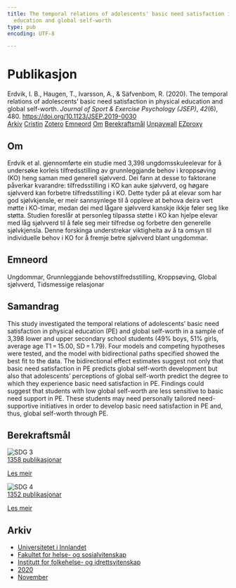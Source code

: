 ```yaml
---
title: The temporal relations of adolescents' basic need satisfaction in physical
  education and global self-worth
type: pub
encoding: UTF-8

---
```

<h1>Publikasjon</h1>
<article id="csl-bib-container-5PVVAN63" class="csl-bib-container">
  <div class="csl-bib-body"> <div class="csl-entry">Erdvik, I. B., Haugen, T., Ivarsson, A., &#38; Säfvenbom, R. (2020). The temporal relations of adolescents’ basic need satisfaction in physical education and global self-worth. <i>Journal of Sport &#38; Exercise Psychology (JSEP)</i>, <i>42</i>(6), 480. <a href="https://doi.org/10.1123/JSEP.2019-0030">https://doi.org/10.1123/JSEP.2019-0030</a></div> </div>
  <div class="csl-bib-buttons">
    <a href="#taxonomy-article-5PVVAN63" alt="archive" class="csl-bib-button">Arkiv</a>
    <a href="https://app.cristin.no/results/show.jsf?id=1848427" alt="Cristin" class="csl-bib-button">Cristin</a>
    <a href="http://zotero.org/groups/5881554/items/5PVVAN63" alt="Zotero" class="csl-bib-button">Zotero</a>
    <a href="#keywords-article-5PVVAN63" alt="keywords" class="csl-bib-button">Emneord</a>
    <a href="#about-article-5PVVAN63" alt="about_pub" class="csl-bib-button">Om</a>
    <a href="#sdg-article-5PVVAN63" alt="sdg" class="csl-bib-button">Berekraftsmål</a>
    <a href="https://uia.brage.unit.no/uia-xmlui/bitstream/11250/2740594/4/Erdvik.pdf" alt="Unpaywall" class="csl-bib-button">Unpaywall</a>
    <a href="https://uia.brage.unit.no/uia-xmlui/bitstream/11250/2740594/4/Erdvik.pdf" alt="EZproxy" class="csl-bib-button">EZproxy</a>
  </div>
  <div id="csl-bib-meta-container-5PVVAN63"></div>
</article>
<div id="csl-bib-meta-5PVVAN63" class="csl-bib-meta">
  <article id="about-article-5PVVAN63" class="about_pub-article">
    <h1>Om</h1>
    Erdvik et al. gjennomførte ein studie med 3,398 ungdomsskuleelevar for å undersøke korleis tilfredsstilling av grunnleggjande behov i kroppsøving (KO) heng saman med generell sjølvverd. Dei fann at desse to faktorane påverkar kvarandre: tilfredsstilling i KO kan auke sjølvverd, og høgare sjølvverd kan forbetre tilfredsstilling i KO. Dette tyder på at elevar som har god sjølvkjensle, er meir sannsynlege til å oppleve at behova deira vert møtte i KO-timar, medan dei med lågare sjølvverd kanskje ikkje føler seg like støtta. Studien foreslår at personleg tilpassa støtte i KO kan hjelpe elevar med låg sjølvverd til å føle seg meir tilfredse og forbetre den generelle sjølvkjensla. Denne forskinga understrekar viktigheita av å ta omsyn til individuelle behov i KO for å fremje betre sjølvverd blant ungdommar.
  </article>
  <article id="keywords-article-5PVVAN63" class="keywords-article">
    <h1>Emneord</h1>
    Ungdommar, Grunnleggjande behovstilfredsstilling, Kroppsøving, Global sjølvverd, Tidsmessige relasjonar
  </article>
  <article id="abstract-article-5PVVAN63" class="abstract-article">
    <h1>Samandrag</h1>
    This study investigated the temporal relations of adolescents’ basic need satisfaction in physical education (PE) and global self-worth in a sample of 3,398 lower and upper secondary school students (49% boys, 51% girls, average age T1 = 15.00, SD = 1.79). Four models and competing hypotheses were tested, and the model with bidirectional paths specified showed the best fit to the data. The bidirectional effect estimates suggest not only that basic need satisfaction in PE predicts global self-worth development but also that adolescents’ perceptions of global self-worth predict the degree to which they experience basic need satisfaction in PE. Findings could suggest that students with low global self-worth are less sensitive to basic need support in PE. These students may need personally tailored need-supportive initiatives in order to develop basic need satisfaction in PE and, thus, global self-worth through PE.
  </article>
  <article id="sdg-article-5PVVAN63" class="sdg-article">
    <h1>Berekraftsmål</h1>
    <div class="sdg-container"><div id="sdg3" class="sdg">
        <img src="{{< params subfolder >}}images/sdg/sdg03_nn.png" class="image" alt="SDG 3">
        <div class="sdg-overlay">
          <a href="{{< params subfolder >}}nn/archive/?sdg=3#archive" class="sdg-publication-count"><span>1358</span> publikasjonar</a>
          <p><a href="https://fn.no/om-fn/fns-baerekraftsmaal/god-helse-og-livskvalitet?lang=nno-NO" class="sdg-read-more">Les meir</a></p>
        </div>
      </div> <div id="sdg4" class="sdg">
        <img src="{{< params subfolder >}}images/sdg/sdg04_nn.png" class="image" alt="SDG 4">
        <div class="sdg-overlay">
          <a href="{{< params subfolder >}}nn/archive/?sdg=4#archive" class="sdg-publication-count"><span>1352</span> publikasjonar</a>
          <p><a href="https://fn.no/om-fn/fns-baerekraftsmaal/god-utdanning?lang=nno-NO" class="sdg-read-more">Les meir</a></p>
        </div>
      </div></div>
  </article>
  <article id="taxonomy-article-5PVVAN63" class="taxonomy-article">
    <h1>Arkiv</h1>
    <ul>
      <li><a href="{{< params subfolder >}}nn/archive/?key=3DCRN523">Universitetet i Innlandet</a></li>
      <li><a href="{{< params subfolder >}}nn/archive/?key=IDKFS3MX">Fakultet for helse- og sosialvitenskap</a></li>
      <li><a href="{{< params subfolder >}}nn/archive/?key=FJXE3Z8X">Institutt for folkehelse- og idrettsvitenskap</a></li>
      <li><a href="{{< params subfolder >}}nn/archive/?key=6ZJPMG9D">2020</a></li>
      <li><a href="{{< params subfolder >}}nn/archive/?key=3W46UHC4">November</a></li>
    </ul>
  </article>
</div>
